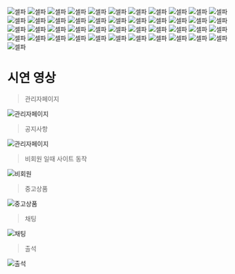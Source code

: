 ![셀파](./team15ReadMe/001.png)
![셀파](./team15ReadMe/002.png)
![셀파](./team15ReadMe/003.png)
![셀파](./team15ReadMe/004.png)
![셀파](./team15ReadMe/005.png)
![셀파](./team15ReadMe/006.png)
![셀파](./team15ReadMe/007.png)
![셀파](./team15ReadMe/008.png)
![셀파](./team15ReadMe/009.png)
![셀파](./team15ReadMe/010.png)
![셀파](./team15ReadMe/011.png)
![셀파](./team15ReadMe/012.png)
![셀파](./team15ReadMe/013.png)
![셀파](./team15ReadMe/014.png)
![셀파](./team15ReadMe/015.png)
![셀파](./team15ReadMe/016.png)
![셀파](./team15ReadMe/017.png)
![셀파](./team15ReadMe/018.png)
![셀파](./team15ReadMe/019.png)
![셀파](./team15ReadMe/020.png)
![셀파](./team15ReadMe/021.png)
![셀파](./team15ReadMe/022.png)
![셀파](./team15ReadMe/023.png)
![셀파](./team15ReadMe/024.png)
![셀파](./team15ReadMe/025.png)
![셀파](./team15ReadMe/026.png)
![셀파](./team15ReadMe/027.png)
![셀파](./team15ReadMe/028.png)
![셀파](./team15ReadMe/029.png)
![셀파](./team15ReadMe/030.png)
![셀파](./team15ReadMe/031.png)
![셀파](./team15ReadMe/032.png)
![셀파](./team15ReadMe/033.png)
![셀파](./team15ReadMe/034.png)
![셀파](./team15ReadMe/035.png)
![셀파](./team15ReadMe/036.png)
![셀파](./team15ReadMe/037.png)
![셀파](./team15ReadMe/038.png)
![셀파](./team15ReadMe/039.png)
![셀파](./team15ReadMe/040.png)
![셀파](./team15ReadMe/041.png)
![셀파](./team15ReadMe/042.png)
![셀파](./team15ReadMe/043.png)
![셀파](./team15ReadMe/044.png)
![셀파](./team15ReadMe/045.png)

# 시연 영상
> 관리자페이지

![관리자페이지](./산출물/gif/관리자페이지.gif)<br>

> 공지사항

![관리자페이지](./산출물/gif/공지사항.gif)<br>

> 비회원 일때 사이트 동작

![비회원](./산출물/gif/비회원.gif)<br>

> 중고상품

![중고상품](./산출물/gif/중고상품.gif)<br>

> 채팅

![채팅](./산출물/gif/채팅.gif)<br>

> 출석

![출석](./산출물/gif/출석.gif)<br>